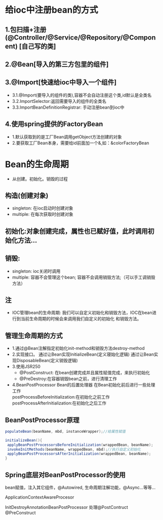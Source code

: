 # 给ioc中注册bean的方式
## 1.包扫描+注册(@Controller/@Service/@Repository/@Component) [自己写的类]

## 2.@Bean[导入的第三方包里的组件]

## 3.@Import[快速给ioc中导入一个组件]

- 3.1.@Import(要导入的组件的类),容器不会自动注册这个类,id默认是全类名 
- 3.2.ImportSelector:返回需要导入的组件的全类名
- 3.3.ImportBeanDefinitionRegistrar: 手动注册bean到ioc中

## 4.使用spring提供的FactoryBean
- 1.默认获取到的是工厂Bean调用getObject方法创建的对象
- 2.要获取工厂Bean本身，需要给id前面加一个&,如：&colorFactoryBean


# Bean的生命周期
- 从创建。初始化。销毁的过程

## 构造(创建对象)
- singleton: 在ioc启动时创建对象
- multiple:  在每次获取时创建对象

## 初始化:对象创建完成，属性也已赋好值，此时调用初始化方法...

## 销毁: 
- singleton: ioc关闭时调用
- multiple: 容器不会管理这个bean; 容器不会调用销毁方法;（可以手工调销毁方法）

## 注
- IOC管理bean的生命周期:
我们可以自定义初始化和销毁方法，IOC在bean进行到当前生命周期的时候会来调用我们自定义的初始化
和销毁方法。

## 管理生命周期的方式
- 1.通过@Bean注解指定初始化init-method和销毁方法destroy-method
- 2.实现接口。
   通过让Bean实现InitializeBean(定义寝始化逻辑)
   通过让Bean实现DisposableBean(定义销毁逻辑) 
- 3.使用JSR250
   - @PostConstruct: 在bean创建完成并且属性赋值完成，来执行初始化
   - @PreDestroy:在容器销毁bean之前，进行清理工作
- 4.BeanPostProcessor Bean的后置处理器
  在Bean初始化前后进行一些处理工作   
  postProcessBeforeInitialization:在初始化之前工作
  postProcessAfterInitialization:在初始化之后工作
  

## BeanPostProcessor原理
```java
populateBean(beanName, mbd, instanceWrapper);//给属性赋值

initializeBean(){
 applyBeanPostProcessorsBeforeInitialization(wrappedBean, beanName);
 invokeInitMethods(beanName, wrappedBean, mbd);//执行自定义初始化
 applyBeanPostProcessorsAfterInitialization(wrappedBean, beanName);
}  

```  
    
## Spring底层对BeanPostProcessor的使用
bean赋值，注入其它组件，@Autowired,
生命周期注解功能，@Async...等等...


ApplicationContextAwareProcesor

InitDestroyAnnotationBeanPostProcessor 处理@PostContruct @PreConstruct

    